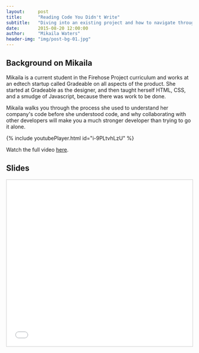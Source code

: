 ```yaml
---
layout:     post
title:      "Reading Code You Didn't Write"
subtitle:   "Diving into an existing project and how to navigate through the code."
date:       2015-08-20 12:00:00
author:     "Mikaila Waters"
header-img: "img/post-bg-01.jpg"
---
```


## Background on Mikaila

Mikaila is a current student in the Firehose Project curriculum and works at an edtech startup called Gradeable on all aspects of the product. She started at Gradeable as the designer, and then taught herself HTML, CSS, and a smudge of Javascript, because there was work to be done.

Mikaila walks you through the process she used to understand her company's code before she understood code, and why collaborating with other developers will make you a much stronger developer than trying to go it alone.

{% include youtubePlayer.html id="i-9PLtvhLzU" %}

Watch the full video [here](https://www.youtube.com/watch?v=fk7AQFLhFTE).

## Slides

<iframe src="//www.slideshare.net/slideshow/embed_code/key/N1yD2Q54aTbip7" width="900" height="450" frameborder="0" marginwidth="0" marginheight="0" scrolling="no" style="border:1px solid #CCC; border-width:1px; margin-bottom:5px; max-width: 100%;" allowfullscreen> </iframe>
